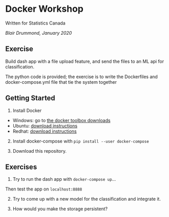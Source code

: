 Docker Workshop
===============

Written for Statistics Canada 

*Blair Drummond, January 2020*

Exercise
--------

Build dash app with a file upload feature, and send the files to an ML api
for classification.

The python code is provided; the exercise is to write the Dockerfiles and
docker-compose.yml file that tie the system together


Getting Started
---------------

1. Install Docker

- Windows: go to [the docker toolbox downloads](github.com/docker/toolbox/releases)
- Ubuntu: [download instructions](https://www.digitalocean.com/community/tutorials/how-to-install-and-use-docker-on-ubuntu-18-04)
- Redhat: [download instructions](https://www.cyberciti.biz/faq/install-use-setup-docker-on-rhel7-centos7-linux/)

2. Install docker-compose with `pip install --user docker-compose`

3. Download this repository. 

Exercises
---------

1. Try to run the dash app with `docker-compose up`...

Then test the app on `localhost:8888`

2. Try to come up with a new model for the classification and integrate it.

3. How would you make the storage persistent?
